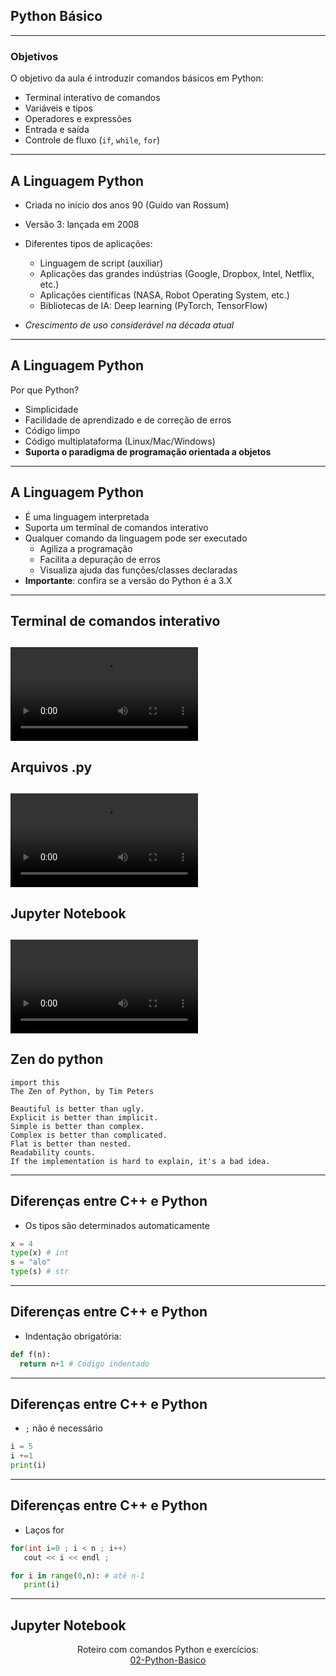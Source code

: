 ## Python Básico

--- 

### Objetivos

O objetivo da aula é introduzir comandos básicos em Python:
 - Terminal interativo de comandos
 - Variáveis e tipos
 - Operadores e expressões
 - Entrada e saída
 - Controle de fluxo (`if`, `while`, `for`)
 ---

## A Linguagem Python

- Criada no início dos anos 90 (Guido van Rossum) 

- Versão 3: lançada em 2008

- Diferentes tipos de aplicações:
    - Linguagem de script (auxiliar)
    - Aplicações das grandes indústrias  (Google, Dropbox, Intel, Netflix, etc.)
    - Aplicações científicas (NASA, Robot Operating System, etc.)
    - Bibliotecas de IA: Deep learning (PyTorch, TensorFlow)
- _Crescimento de uso considerável na década atual_
 ---

## A Linguagem Python

Por que Python?

- Simplicidade
- Facilidade de aprendizado e de correção de erros
- Código limpo
- Código multiplataforma (Linux/Mac/Windows)
- **Suporta o paradigma de programação orientada a objetos**
---

## A Linguagem Python

- É uma linguagem interpretada
- Suporta um terminal de comandos interativo
- Qualquer comando da linguagem pode ser executado
    - Agiliza a programação
    - Facilita a depuração de erros
    - Visualiza ajuda das funções/classes declaradas
- **Importante**: confira se a versão do Python é a 3.X
---

## Terminal de comandos interativo
<video data-autoplay src="./img/terminal.mp4"></video>
---

## Arquivos .py
<video data-autoplay src="./img/exec.mp4"></video>
---

## Jupyter Notebook
<video data-autoplay src="./img/jupyter.mp4"></video>
---

## Zen do python

```
import this
The Zen of Python, by Tim Peters

Beautiful is better than ugly.
Explicit is better than implicit.
Simple is better than complex.
Complex is better than complicated.
Flat is better than nested.
Readability counts.
If the implementation is hard to explain, it's a bad idea.
```
---

## Diferenças entre C++ e Python

 - Os tipos são determinados automaticamente

 ```python
 x = 4 
 type(x) # int
 s = "alo"
 type(s) # str

 ```
---

## Diferenças entre C++ e Python

 - Indentação obrigatória: 

 ```python
 def f(n):
   return n+1 # Código indentado 
 ```
---

## Diferenças entre C++ e Python

 - `;` não é necessário

 ```python
 i = 5
 i +=1
 print(i)
 ```
---

## Diferenças entre C++ e Python

 - Laços for

```cpp
for(int i=0 ; i < n ; i++)
   cout << i << endl ;
```

```python
for i in range(0,n): # até n-1
   print(i)
```
---

## Jupyter Notebook

<div style="text-align:center">
Roteiro com comandos Python e exercícios:<br>
<a href="02-Python-Basico.ipynb">02-Python-Basico</a>
</div>
